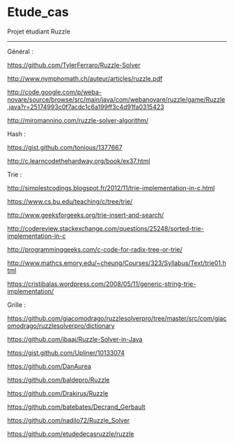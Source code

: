 # Etude_cas
Projet étudiant Ruzzle

-----

Général :

https://github.com/TylerFerraro/Ruzzle-Solver

http://www.nymphomath.ch/auteur/articles/ruzzle.pdf

http://code.google.com/p/weba-novare/source/browse/src/main/java/com/webanovare/ruzzle/game/Ruzzle.java?r=25174993c0f7acdc1c6a199ff3c4d91fa0315423

http://miromannino.com/ruzzle-solver-algorithm/

Hash :

https://gist.github.com/tonious/1377667

http://c.learncodethehardway.org/book/ex37.html

Trie :

http://simplestcodings.blogspot.fr/2012/11/trie-implementation-in-c.html

https://www.cs.bu.edu/teaching/c/tree/trie/

http://www.geeksforgeeks.org/trie-insert-and-search/

http://codereview.stackexchange.com/questions/25248/sorted-trie-implementation-in-c

http://programminggeeks.com/c-code-for-radix-tree-or-trie/

http://www.mathcs.emory.edu/~cheung/Courses/323/Syllabus/Text/trie01.html

https://cristibalas.wordpress.com/2008/05/11/generic-string-trie-implementation/

Grille :

https://github.com/giacomodrago/ruzzlesolverpro/tree/master/src/com/giacomodrago/ruzzlesolverpro/dictionary

https://github.com/ibaaj/Ruzzle-Solver-in-Java

https://gist.github.com/Upliner/10133074

https://github.com/DanAurea

https://github.com/baldepro/Ruzzle

https://github.com/Drakirus/Ruzzle

https://github.com/batebates/Decrand_Gerbault

https://github.com/nadilo72/Ruzzle_Solver

https://github.com/etudedecasruzzle/ruzzle
